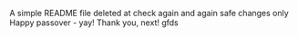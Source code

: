 A simple README file
deleted at
check again
and again
safe changes only
Happy passover - yay!
Thank you, next!
gfds
